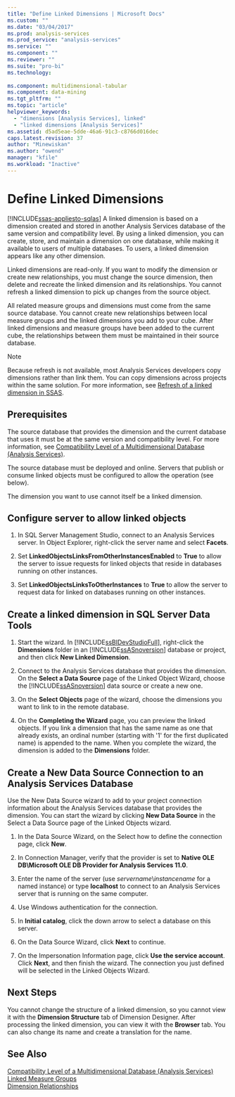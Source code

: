 ```yaml
---
title: "Define Linked Dimensions | Microsoft Docs"
ms.custom: ""
ms.date: "03/04/2017"
ms.prod: analysis-services
ms.prod_service: "analysis-services"
ms.service: ""
ms.component: ""
ms.reviewer: ""
ms.suite: "pro-bi"
ms.technology: 
  
ms.component: multidimensional-tabular
ms.component: data-mining
ms.tgt_pltfrm: ""
ms.topic: "article"
helpviewer_keywords: 
  - "dimensions [Analysis Services], linked"
  - "linked dimensions [Analysis Services]"
ms.assetid: d5ad5eae-5dde-46a6-91c3-c8766d016dec
caps.latest.revision: 37
author: "Minewiskan"
ms.author: "owend"
manager: "kfile"
ms.workload: "Inactive"
---
```

# Define Linked Dimensions
[!INCLUDE[ssas-appliesto-sqlas](../../includes/ssas-appliesto-sqlas.md)]
  A linked dimension is based on a dimension created and stored in another Analysis Services database of the same version and compatibility level. By using a linked dimension, you can create, store, and maintain a dimension on one database, while making it available to users of multiple databases. To users, a linked dimension appears like any other dimension.  
  
 Linked dimensions are read-only. If you want to modify the dimension or create new relationships, you must change the source dimension, then delete and recreate the linked dimension and its relationships. You cannot refresh a linked dimension to pick up changes from the source object.  
  
 All related measure groups and dimensions must come from the same source database. You cannot create new relationships between local measure groups and the linked dimensions you add to your cube. After linked dimensions and measure groups have been added to the current cube, the relationships between them must be maintained in their source database.  
  
> [!NOTE]  
>  Because refresh is not available, most Analysis Services developers copy dimensions rather than link them. You can copy dimensions across projects within the same solution. For more information, see [Refresh of a linked dimension in SSAS](http://sqlblog.com/blogs/marco_russo/archive/2006/09/12/refresh-of-a-linked-dimension-in-ssas.aspx).  
  
## Prerequisites  
 The source database that provides the dimension and the current database that uses it must be at the same version and compatibility level. For more information, see [Compatibility Level of a Multidimensional Database &#40;Analysis Services&#41;](../../analysis-services/multidimensional-models/compatibility-level-of-a-multidimensional-database-analysis-services.md).  
  
 The source database must be deployed and online. Servers that publish or consume linked objects must be configured to allow the operation (see below).  
  
 The dimension you want to use cannot itself be a linked dimension.  
  
## Configure server to allow linked objects  
  
1.  In SQL Server Management Studio, connect to an Analysis Services server. In Object Explorer, right-click the server name and select **Facets**.  
  
2.  Set **LinkedObjectsLinksFromOtherInstancesEnabled** to **True** to allow the server to issue requests for linked objects that reside in databases running on other instances.  
  
3.  Set **LinkedObjectsLinksToOtherInstances** to **True** to allow the server to request data for linked on databases running on other instances.  
  
## Create a linked dimension in SQL Server Data Tools  
  
1.  Start the wizard. In [!INCLUDE[ssBIDevStudioFull](../../includes/ssbidevstudiofull-md.md)], right-click the **Dimensions** folder in an [!INCLUDE[ssASnoversion](../../includes/ssasnoversion-md.md)] database or project, and then click **New Linked Dimension**.  
  
2.  Connect to the Analysis Services database that provides the dimension. On the **Select a Data Source** page of the Linked Object Wizard, choose the [!INCLUDE[ssASnoversion](../../includes/ssasnoversion-md.md)] data source or create a new one.  
  
3.  On the **Select Objects** page of the wizard, choose the dimensions you want to link to in the remote database.  
  
4.  On the **Completing the Wizard** page, you can preview the linked objects. If you link a dimension that has the same name as one that already exists, an ordinal number (starting with '1' for the first duplicated name) is appended to the name. When you complete the wizard, the dimension is added to the **Dimensions** folder.  
  
##  <a name="bkmk_CreateNew"></a> Create a New Data Source Connection to an Analysis Services Database  
 Use the New Data Source wizard to add to your project connection information about the Analysis Services database that provides the dimension. You can start the wizard by clicking **New Data Source** in the Select a Data Source page of the Linked Objects wizard.  
  
1.  In the Data Source Wizard, on the Select how to define the connection page, click **New**.  
  
2.  In Connection Manager, verify that the provider is set to **Native OLE DB\Microsoft OLE DB Provider for Analysis Services 11.0**.  
  
3.  Enter the name of the server (use *servername*\\*instancename* for a named instance) or type **localhost** to connect to an Analysis Services server that is running on the same computer.  
  
4.  Use Windows authentication for the connection.  
  
5.  In **Initial catalog**, click the down arrow to select a database on this server.  
  
6.  On the Data Source Wizard, click **Next** to continue.  
  
7.  On the Impersonation Information page, click **Use the service account**. Click **Next**, and then finish the wizard. The connection you just defined will be selected in the Linked Objects Wizard.  
  
## Next Steps  
 You cannot change the structure of a linked dimension, so you cannot view it with the **Dimension Structure** tab of Dimension Designer. After processing the linked dimension, you can view it with the **Browser** tab. You can also change its name and create a translation for the name.  
  
## See Also  
 [Compatibility Level of a Multidimensional Database &#40;Analysis Services&#41;](../../analysis-services/multidimensional-models/compatibility-level-of-a-multidimensional-database-analysis-services.md)   
 [Linked Measure Groups](../../analysis-services/multidimensional-models/linked-measure-groups.md)   
 [Dimension Relationships](../../analysis-services/multidimensional-models-olap-logical-cube-objects/dimension-relationships.md)  
  
  
